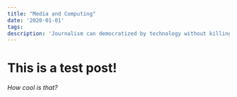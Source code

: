 ```yaml
---
title: "Media and Computing"
date: '2020-01-01'
tags: 
description: 'Journalism can democratized by technology without killing truth'
---
```


# This is a test post!

*How cool is that?*